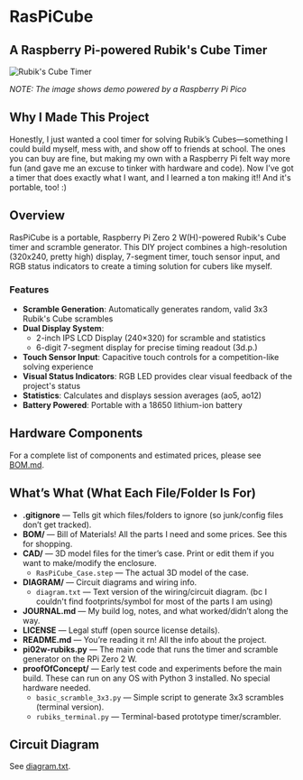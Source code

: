 # RasPiCube

## A Raspberry Pi-powered Rubik's Cube Timer

![Rubik's Cube Timer](https://github.com/user-attachments/assets/c9dac93d-f04c-47e7-b45a-9a12dfbac601)

_NOTE: The image shows demo powered by a Raspberry Pi Pico_

## Why I Made This Project

Honestly, I just wanted a cool timer for solving Rubik’s Cubes—something I could build myself, mess with, and show off to friends at school. The ones you can buy are fine, but making my own with a Raspberry Pi felt way more fun (and gave me an excuse to tinker with hardware and code). Now I’ve got a timer that does exactly what I want, and I learned a ton making it!! And it's portable, too! :)

## Overview

RasPiCube is a portable, Raspberry Pi Zero 2 W(H)-powered Rubik's Cube timer and scramble generator. This DIY project combines a high-resolution (320x240, pretty high) display, 7-segment timer, touch sensor input, and RGB status indicators to create a timing solution for cubers like myself.

### Features

- **Scramble Generation**: Automatically generates random, valid 3x3 Rubik's Cube scrambles
- **Dual Display System**: 
  - 2-inch IPS LCD Display (240×320) for scramble and statistics
  - 6-digit 7-segment display for precise timing readout (3d.p.)
- **Touch Sensor Input**: Capacitive touch controls for a competition-like solving experience 
- **Visual Status Indicators**: RGB LED provides clear visual feedback of the project's status
- **Statistics**: Calculates and displays session averages (ao5, ao12)
- **Battery Powered**: Portable with a 18650 lithium-ion battery

## Hardware Components

For a complete list of components and estimated prices, please see [BOM.md](https://github.com/QinCai-rui/RasPiCube/blob/main/BOM/BOM.md).

## What’s What (What Each File/Folder Is For)

- **.gitignore** — Tells git which files/folders to ignore (so junk/config files don’t get tracked).
- **BOM/** — Bill of Materials! All the parts I need and some prices. See this for shopping.
- **CAD/** — 3D model files for the timer’s case. Print or edit them if you want to make/modify the enclosure.
  - `RasPiCube_Case.step` — The actual 3D model of the case.
- **DIAGRAM/** — Circuit diagrams and wiring info.
  - `diagram.txt` — Text version of the wiring/circuit diagram. (bc I couldn't find footprints/symbol for most of the parts I am using)
- **JOURNAL.md** — My build log, notes, and what worked/didn’t along the way.
- **LICENSE** — Legal stuff (open source license details).
- **README.md** — You’re reading it rn! All the info about the project.
- **pi02w-rubiks.py** — The main code that runs the timer and scramble generator on the RPi Zero 2 W.
- **proofOfConcept/** — Early test code and experiments before the main build. These can run on any OS with Python 3 installed. No special hardware needed.
  - `basic_scramble_3x3.py` — Simple script to generate 3x3 scrambles (terminal version).
  - `rubiks_terminal.py` — Terminal-based prototype timer/scrambler.

## Circuit Diagram

See [diagram.txt](DIAGRAM/diagram.txt).

